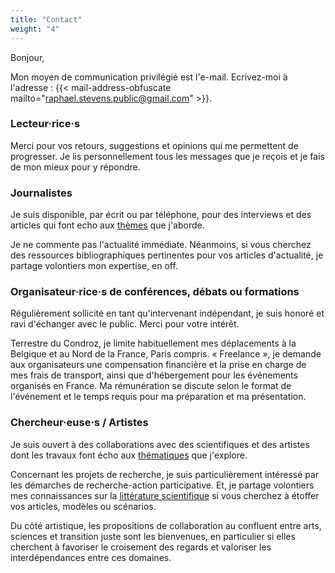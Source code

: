 ```yaml
---
title: "Contact"
weight: "4"
---
```

Bonjour, 

Mon moyen de communication privilégié est l'e-mail. Ecrivez-moi à l'adresse : {{< mail-address-obfuscate mailto="raphael.stevens.public@gmail.com" >}}. 

### Lecteur·rice·s

Merci pour vos retours, suggestions et opinions qui me permettent de progresser. Je lis personnellement tous les messages que je reçois et je fais de mon mieux pour y répondre.  

### Journalistes

Je suis disponible, par écrit ou par téléphone, pour des interviews et des articles qui font echo aux  [thèmes](/recherche) que j'aborde.  

Je ne commente pas l'actualité immédiate. Néanmoins, si vous cherchez des ressources bibliographiques pertinentes pour vos articles d'actualité, je partage volontiers mon expertise, en off.

### Organisateur·rice·s de conférences, débats ou formations

Régulièrement sollicité en tant qu'intervenant indépendant, je suis honoré et ravi d'échanger avec le public. Merci pour votre intérêt. 

Terrestre du Condroz, je limite habituellement mes déplacements à la Belgique et au Nord de la France, Paris compris. «&nbsp;Freelance&nbsp;», je demande aux organisateurs une compensation financière et la prise en charge de mes frais de transport, ainsi que d'hébergement pour les événements organisés en France. Ma rémunération se discute selon le format de l'événement et le temps requis pour ma préparation et ma présentation. 

### Chercheur·euse·s / Artistes 

Je suis ouvert à des collaborations avec des scientifiques et des artistes dont les travaux font écho aux [thématiques](/recherche) que j'explore.

Concernant les projets de recherche, je suis particulièrement intéressé par les démarches de recherche-action participative. Et, je partage volontiers mes connaissances sur la [littérature scientifique](https://collapsology.info/en/science/) si vous cherchez à étoffer vos articles, modèles ou scénarios. 

Du côté artistique, les propositions de collaboration au confluent entre arts, sciences et transition juste sont les bienvenues, en particulier si elles cherchent à favoriser le croisement des regards et valoriser les interdépendances entre ces domaines.
